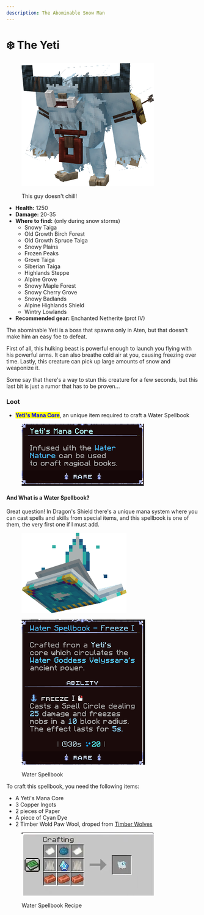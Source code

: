 ```yaml
---
description: The Abominable Snow Man
---
```


# ❄️ The Yeti

<figure><img src="../../.gitbook/assets/yeti.png" alt=""><figcaption><p>This guy doesn't chill!</p></figcaption></figure>

* **Health:** 1250
* **Damage:** 20-35&#x20;
* **Where to find:** (only during snow storms)
  * Snowy Taiga&#x20;
  * Old Growth Birch Forest&#x20;
  * Old Growth Spruce Taiga&#x20;
  * Snowy Plains&#x20;
  * Frozen Peaks&#x20;
  * Grove Taiga&#x20;
  * Siberian Taiga&#x20;
  * Highlands Steppe&#x20;
  * Alpine Grove&#x20;
  * Snowy Maple Forest&#x20;
  * Snowy Cherry Grove&#x20;
  * Snowy Badlands&#x20;
  * Alpine Highlands Shield&#x20;
  * Wintry Lowlands
* **Recommended gear:** Enchanted Netherite (prot IV)

The abominable Yeti is a boss that spawns only in Aten, but that doesn't make him an easy foe to defeat.&#x20;

First of all, this hulking beast is powerful enough to launch you flying with his powerful arms. It can also breathe cold air at you, causing freezing over time. Lastly, this creature can pick up large amounts of snow and weaponize it.&#x20;

Some say that there's a way to stun this creature for a few seconds, but this last bit is just a rumor that has to be proven...

### Loot

* <mark style="color:blue;">**Yeti's Mana Core**</mark>, an unique item required to craft a Water Spellbook

<figure><img src="../../.gitbook/assets/mana core.png" alt=""><figcaption></figcaption></figure>

#### And What is a Water Spellbook?

Great question! In Dragon's Shield there's a unique mana system where you can cast spells and skills from special items, and this spellbook is one of them, the very first one if I must add.

<figure><img src="../../.gitbook/assets/book2.png" alt=""><figcaption></figcaption></figure>

<figure><img src="../../.gitbook/assets/book.png" alt=""><figcaption><p>Water Spellbook</p></figcaption></figure>

To craft this spellbook, you need the following items:

* A Yeti's Mana Core
* 3 Copper Ingots
* 2 pieces of Paper
* A piece of Cyan Dye
* 2 Timber Wold Paw Wool, droped from [Timber Wolves](https://app.gitbook.com/o/V9JJW6LzBqSnTmzT53Mm/s/6yr2oI9PwLQ7DW24nBxU/~/changes/264/worlds/overworld/about-aten/custom-mobs/timber-wolf)

<figure><img src="../../.gitbook/assets/Screenshot_123.png" alt=""><figcaption><p>Water Spellbook Recipe</p></figcaption></figure>
